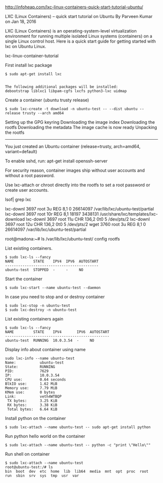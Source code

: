 http://infoheap.com/lxc-linux-containers-quick-start-tutorial-ubuntu/

LXC (Linux Containers) – quick start tutorial on Ubuntu
By Parveen Kumar on Jan 18, 2016

LXC (Linux Containers) is an operating-system-level virtualization environment for running multiple isolated Linux systems (containers) on a single Linux control host. Here is a quick start guide for getting started with lxc on Ubuntu Linux.

lxc-linux-container-tutorial

First install lxc package

    $ sudo apt-get install lxc


	The following additional packages will be installed:
	debootstrap liblxc1 libpam-cgfs lxcfs python3-lxc uidmap


Create a container (ubuntu trusty release)

	$ sudo lxc-create -t download -n ubuntu-test -- --dist ubuntu --release trusty --arch amd64






Setting up the GPG keyring
Downloading the image index
Downloading the rootfs
Downloading the metadata
The image cache is now ready
Unpacking the rootfs

---
You just created an Ubuntu container (release=trusty, arch=amd64, variant=default)

To enable sshd, run: apt-get install openssh-server

For security reason, container images ship without user accounts
and without a root password.

Use lxc-attach or chroot directly into the rootfs to set a root password
or create user accounts.

lsof| grep lxc

lxc-downl  3697             root    3u      REG                8,1          0   26614097 /var/lib/lxc/ubuntu-test/partial
lxc-downl  3697             root   10r      REG                8,1      18197    3438131 /usr/share/lxc/templates/lxc-download
lxc-downl  3697             root   11u      CHR              136,2        0t0          5 /dev/pts/2
lxc-downl  3697             root   12u      CHR              136,2        0t0          5 /dev/pts/2
wget       3760             root    3u      REG                8,1          0   26614097 /var/lib/lxc/ubuntu-test/partial



root@madona:~# ls /var/lib/lxc/ubuntu-test/
config  rootfs









List existing containers.

    $ sudo lxc-ls --fancy
    NAME         STATE    IPV4  IPV6  AUTOSTART  
    -------------------------------------------
    ubuntu-test  STOPPED  -     -     NO  

Start the container

    $ sudo lxc-start --name ubuntu-test --daemon

In case you need to stop and or destroy container

    $ sudo lxc-stop -n ubuntu-test
    $ sudo lxc-destroy -n ubuntu-test

List existing containers again

    $ sudo lxc-ls --fancy
    NAME         STATE    IPV4       IPV6  AUTOSTART  
    ------------------------------------------------
    ubuntu-test  RUNNING  10.0.3.54  -     NO 

Display info about container using name

    sudo lxc-info --name ubuntu-test
    Name:           ubuntu-test
    State:          RUNNING
    PID:            7629
    IP:             10.0.3.54
    CPU use:        0.64 seconds
    BlkIO use:      1.62 MiB
    Memory use:     7.79 MiB
    KMem use:       0 bytes
    Link:           veth4WTBQP
     TX bytes:      3.25 KiB
     RX bytes:      3.38 KiB
     Total bytes:   6.64 KiB

Install python on the container

	$ sudo lxc-attach --name ubuntu-test -- sudo apt-get install python

Run python hello world on the container

    $ sudo lxc-attach --name ubuntu-test -- python -c "print \"Hello\""

Run shell on container

    $ sudo lxc-attach --name ubuntu-test
    root@ubuntu-test:/# ls
    bin  boot  dev	etc  home  lib	lib64  media  mnt  opt	proc  root  run  sbin  srv  sys  tmp  usr  var

